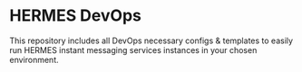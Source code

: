 # HERMES DevOps

This repository includes all DevOps necessary configs & templates to easily run HERMES instant messaging services instances in your chosen environment.
